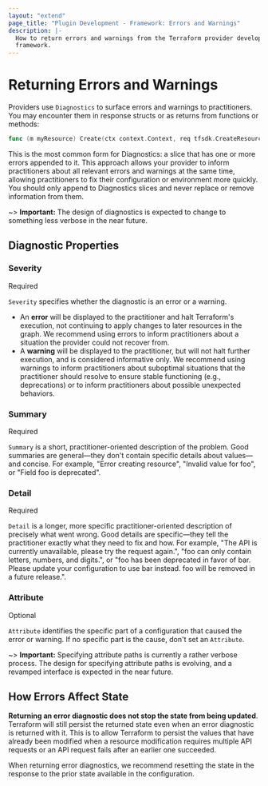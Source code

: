 ```yaml
---
layout: "extend"
page_title: "Plugin Development - Framework: Errors and Warnings"
description: |-
  How to return errors and warnings from the Terraform provider development
  framework.
---
```


# Returning Errors and Warnings

Providers use `Diagnostics` to surface errors and warnings to practitioners.
You may encounter them in response structs or as returns from functions or
methods:

```go
func (m myResource) Create(ctx context.Context, req tfsdk.CreateResourceRequest, resp *tfsdk.CreateResourceResponse)
```

This is the most common form for Diagnostics: a slice that has one or more errors appended to it. This approach allows your provider to inform practitioners about all relevant errors and warnings at the same time, allowing practitioners to fix their configuration or environment more quickly. You should only append to Diagnostics slices and never replace or remove information from them.

~> **Important:** The design of diagnostics is expected to change to something
less verbose in the near future.

## Diagnostic Properties

### Severity

Required

`Severity` specifies whether the diagnostic is an error or a warning.  

- An **error** will be displayed to the practitioner and halt Terraform's execution,
not continuing to apply changes to later resources in the graph. We recommend using errors to inform practitioners about a situation
the provider could not recover from.
- A **warning** will be displayed to the practitioner, but will not halt further execution, and is considered informative only. We recommend using warnings to inform practitioners about suboptimal situations that the practitioner should resolve to ensure stable functioning (e.g., deprecations) or to inform practitioners about possible unexpected behaviors.

### Summary

Required

`Summary` is a short, practitioner-oriented description of the problem. Good summaries are general&mdash;they don't contain specific details about values&mdash;and concise. For example, "Error creating resource", "Invalid value for foo", or "Field foo is deprecated".

### Detail

Required

`Detail` is a longer, more specific practitioner-oriented description of
precisely what went wrong. Good details are specific&mdash;they tell the
practitioner exactly what they need to fix and how. For example, "The API
is currently unavailable, please try the request again.", "foo can only contain
letters, numbers, and digits.", or "foo has been deprecated in favor of bar.
Please update your configuration to use bar instead. foo will be removed in a
future release.".

### Attribute

Optional

`Attribute` identifies the specific part of a configuration that caused the error or warning. If no specific part is the cause, don't set an `Attribute`.

~> **Important:** Specifying attribute paths is currently a rather verbose
process. The design for specifying attribute paths is evolving, and a revamped
interface is expected in the near future.

## How Errors Affect State

**Returning an error diagnostic does not stop the state from being updated**. Terraform will still persist the
returned state even when an error diagnostic is returned with it. This is to allow Terraform to persist the values that have already been modified when a resource modification requires multiple API requests or an API
request fails after an earlier one succeeded.

When returning error diagnostics, we recommend resetting the state in the response to the prior state available in the configuration.
